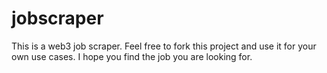 # jobscraper
This is a web3 job scraper. Feel free to fork this project and use it for your own use cases.
I hope you find the job you are looking for.

